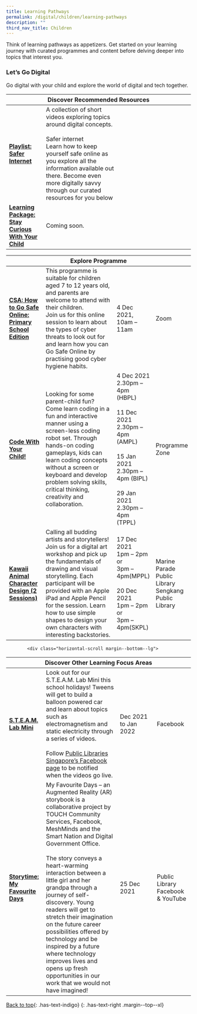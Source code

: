 ```yaml
---
title: Learning Pathways
permalink: /digital/children/learning-pathways
description: ""
third_nav_title: Children
---
```

Think of learning pathways as appetizers. Get started on your learning journey with curated programmes and content before delving deeper into topics that interest you.
<h3 class="has-text-indigo"><b>Let’s Go Digital</b></h3>
Go digital with your child and explore the world of digital and tech together.
<div class="horizontal-scroll margin--bottom--lg">
  <table class="generic-table">
    <thead>
      <tr>
        <th colspan="4" class="is-uppercase has-weight-normal has-text-indigo">Discover Recommended Resources</th>
      </tr>
    </thead>
    <tbody>
      <tr>
        <td style="width: 20%;"><a href="/digital/children/content" target="_blank" class="has-text-indigo"><b>Playlist: Safer Internet</b></a></td>
        <td style="width: 40%;">A collection of short videos exploring topics around digital concepts.<br><br>
Safer internet<br>
Learn how to keep yourself safe online as you explore all the information available out there. Become even more digitally savvy through our curated resources for you below</td>
        <td style="width: 20%;"></td>
        <td style="width: 20%;"></td>
      </tr>
      <tr>
        <td><a href="/digital/children/content" target="_blank" class="has-text-indigo"><b>Learning Package: Stay Curious With Your Child</b></a></td>
        <td>Coming soon.</td>
        <td> </td>
        <td> </td>
      </tr>
    </tbody>
  </table>
</div>

<div class="horizontal-scroll margin--bottom--lg">
  <table class="generic-table">
    <thead>
      <tr>
        <th colspan="4" class="is-uppercase has-weight-normal has-text-indigo">Explore Programme</th>
      </tr>
    </thead>
    <tbody>
      <tr>
        <td style="width: 20%;"><a href="#" target="_blank" class="has-text-indigo"><b>CSA: How to Go Safe Online: Primary School Edition </b></a></td>
        <td style="width: 40%;">This programme is suitable for children aged 7 to 12 years old, and parents are welcome to attend with their children.<br>
Join us for this online session to learn about the types of cyber threats to look out for and learn how you can Go Safe Online by practising good cyber hygiene habits. 
</td>
        <td style="width: 20%;">4 Dec 2021,<br>10am – 11am</td>
        <td style="width: 20%;">Zoom</td>
      </tr>
      <tr>
        <td><a href="#" target="_blank" class="has-text-indigo"><b>Code With Your Child!</b></a></td>
        <td>Looking for some parent-child fun? Come learn coding in a fun and interactive manner using a screen-less coding robot set. Through hands-on coding gameplays, kids can learn coding concepts without a screen or keyboard and develop problem solving skills, critical thinking, creativity and collaboration.</td>
        <td>4 Dec 2021 <br>2.30pm – 4pm (HBPL)<br><br>11 Dec 2021 <br>2.30pm – 4pm (AMPL)<br><br>15 Jan 2021 <br>2.30pm – 4pm (BIPL)<br><br>29 Jan 2021 <br>2.30pm – 4pm (TPPL)</td>
        <td>Programme Zone</td>
      </tr>
      <tr>
        <td><a href="#" target="_blank" class="has-text-indigo"><b>Kawaii Animal Character Design (2 Sessions)</b></a></td>
        <td>Calling all budding artists and storytellers! Join us for a digital art workshop and pick up the fundamentals of drawing and visual storytelling. Each participant will be provided with an Apple iPad and Apple Pencil for the session. Learn how to use simple shapes to design your own characters with interesting backstories.</td>
        <td>17 Dec 2021 <br>1pm – 2pm or <br> 3pm – 4pm(MPPL) <br><br>20 Dec 2021 <br>1pm – 2pm or <br> 3pm – 4pm(SKPL)</td>
        <td>Marine Parade Public Library<br>Sengkang Public Library</td>
      </tr>
    </tbody>
  </table>
</div>

			<div class="horizontal-scroll margin--bottom--lg">
  <table class="generic-table">
    <thead>
      <tr>
        <th colspan="4" class="is-uppercase has-weight-normal has-text-indigo">Discover Other Learning Focus Areas</th>
      </tr>
    </thead>
    <tbody>
      <tr>
        <td style="width: 20%;"><a href="https://www.facebook.com/publiclibrarysg" target="_blank" class="has-text-indigo"><b>S.T.E.A.M. Lab Mini</b></a></td>
        <td style="width: 40%;">Look out for our S.T.E.A.M. Lab Mini this school holidays! Tweens will get to build a balloon powered car and learn about topics such as electromagnetism and static electricity through a series of videos.<br><br>
Follow <a href="https://www.facebook.com/publiclibrarysg" target="_blank" class="has-text-indigo">Public Libraries Singapore’s Facebook page</a> to be notified when the videos go live.</td>
        <td style="width: 20%;">Dec 2021 to Jan 2022</td>
        <td style="width: 20%;">Facebook</td>
      </tr>
<tr>
<td><a href="#" target="_blank" class="has-text-indigo"><b>Storytime: My Favourite Days </b></a></td>
        <td>My Favourite Days – an Augmented Reality (AR) storybook is a collaborative project by TOUCH Community Services, Facebook, MeshMinds and the Smart Nation and Digital Government Office.<br><br>
The story conveys a heart-warming interaction between a little girl and her grandpa through a journey of self-discovery. Young readers will get to stretch their imagination on the future career possibilities offered by technology and be inspired by a future where technology improves lives and opens up fresh opportunities in our work that we would not have imagined!</td>
        <td>25 Dec 2021</td>
        <td>Public Library Facebook & YouTube</td>
      </tr>
    </tbody>
  </table>
</div>


			
[Back to top](#main-content){: .has-text-indigo}
{: .has-text-right .margin--top--xl}